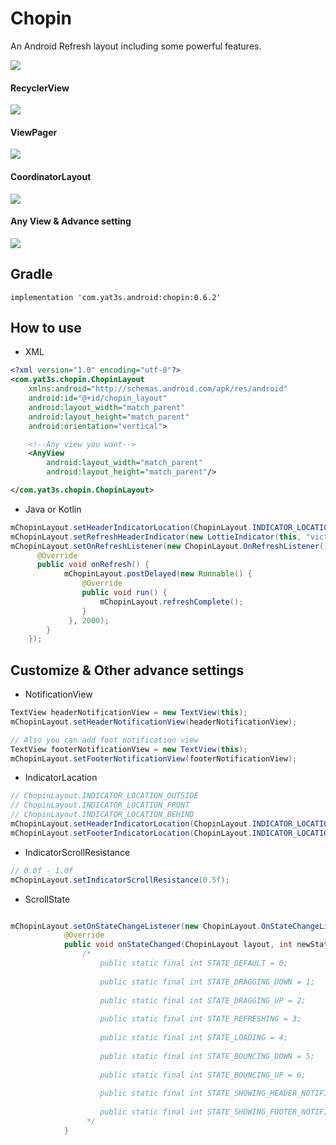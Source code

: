 # Chopin
An Android Refresh layout including some powerful features.  


![](https://github.com/Yat3s/Chopin/blob/dev/screenshot/device.png)


#### RecyclerView
![](https://github.com/Yat3s/Chopin/blob/dev/screenshot/recyclerview.gif)

#### ViewPager
![](https://github.com/Yat3s/Chopin/blob/dev/screenshot/viewpager.gif)

#### CoordinatorLayout
![](https://github.com/Yat3s/Chopin/blob/dev/screenshot/coordinatorlayout.gif)

#### Any View & Advance setting
![](https://github.com/Yat3s/Chopin/blob/dev/screenshot/custom.gif)



## Gradle
`implementation 'com.yat3s.android:chopin:0.6.2'`

## How to use
- XML 
```xml
<?xml version="1.0" encoding="utf-8"?>
<com.yat3s.chopin.ChopinLayout
    xmlns:android="http://schemas.android.com/apk/res/android"
    android:id="@+id/chopin_layout"
    android:layout_width="match_parent"
    android:layout_height="match_parent"
    android:orientation="vertical">

    <!--Any view you want-->
    <AnyView
        android:layout_width="match_parent"
        android:layout_height="match_parent"/>

</com.yat3s.chopin.ChopinLayout>
```

- Java or Kotlin
```java
mChopinLayout.setHeaderIndicatorLocation(ChopinLayout.INDICATOR_LOCATION_BEHIND);
mChopinLayout.setRefreshHeaderIndicator(new LottieIndicator(this, "victory.json", 0.1f));
mChopinLayout.setOnRefreshListener(new ChopinLayout.OnRefreshListener() {
      @Override
      public void onRefresh() {
            mChopinLayout.postDelayed(new Runnable() {
                @Override
                public void run() {
                    mChopinLayout.refreshComplete();
                }
             }, 2000);
        }
    });
```

## Customize & Other advance settings
- NotificationView
```java
TextView headerNotificationView = new TextView(this);
mChopinLayout.setHeaderNotificationView(headerNotificationView);

// Also you can add foot notification view
TextView footerNotificationView = new TextView(this);
mChopinLayout.setFooterNotificationView(footerNotificationView);
```

- IndicatorLacation
```java
// ChopinLayout.INDICATOR_LOCATION_OUTSIDE
// ChopinLayout.INDICATOR_LOCATION_FRONT
// ChopinLayout.INDICATOR_LOCATION_BEHIND
mChopinLayout.setHeaderIndicatorLocation(ChopinLayout.INDICATOR_LOCATION_OUTSIDE); 
mChopinLayout.setFooterIndicatorLocation(ChopinLayout.INDICATOR_LOCATION_BEHIND); 

```

- IndicatorScrollResistance
```java
// 0.0f - 1.0f
mChopinLayout.setIndicatorScrollResistance(0.5f);
```

- ScrollState
```java

mChopinLayout.setOnStateChangeListener(new ChopinLayout.OnStateChangeListener() {
            @Override
            public void onStateChanged(ChopinLayout layout, int newState) {
                /*
                    public static final int STATE_DEFAULT = 0;
                
                    public static final int STATE_DRAGGING_DOWN = 1;
                
                    public static final int STATE_DRAGGING_UP = 2;
                
                    public static final int STATE_REFRESHING = 3;
                
                    public static final int STATE_LOADING = 4;
                
                    public static final int STATE_BOUNCING_DOWN = 5;
                
                    public static final int STATE_BOUNCING_UP = 6;
                
                    public static final int STATE_SHOWING_HEADER_NOTIFICATION = 7;
                
                    public static final int STATE_SHOWING_FOOTER_NOTIFICATION = 8;
                 */
            }
```

